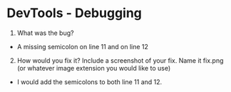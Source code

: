 # DevTools - Debugging

1. What was the bug?
- A missing semicolon on line 11 and on line 12
2. How would you fix it? Include a screenshot of your fix. Name it fix.png (or whatever image extension you would like to use)
- I would add the semicolons to both line 11 and 12. 
